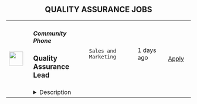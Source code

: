 <div align="center"><h2>QUALITY ASSURANCE JOBS</h2></div><table><tr>
                <td width="100" height="100" rowspan="2">
                    <img src="https://wwr-pro.s3.amazonaws.com/logos/0076/4251/logo.gif" width="38px" height="auto">
                </td>
                <td width="300">
                    <h5>Community Phone</h5>
                    <h3> Quality Assurance Lead</h3>
                </td>
                <td width="300">
                    <code>Sales and Marketing</code>
                </td>
                <td width="200">
                <text>1 days ago</text>
                </td>
                <td width="100" rowspan="2">
                <a href="https://weworkremotely.com/remote-jobs/community-phone-quality-assurance-lead" align="right" target="_blank">Apply</a>
                </td>
            </tr>
            <tr>
                <td colspan="3">
                <details><summary>Description</summary>
                <img src="https://we-work-remotely.imgix.net/logos/0076/4251/logo.gif?ixlib=rails-4.0.0&w=50&h=50&dpr=2&fit=fill&auto=compress" />

<p>
  <strong>Headquarters:</strong> Boston, MA
    <br /><strong>URL:</strong> <a href="https://communityphone.org">https://communityphone.org</a>
</p>

<div><strong>There's a lucrative career path for you here at Community Phone, with leadership opportunities opening up all the time. We're growing 500%/year and need great people to help us build an amazing company.</strong></div><h1>About You</h1><div>You know sales and you know systems. You cannot stand for anything less than high-quality customer interactions. You know how to measure, and create systems that help you continually take yourself out of the process, and put those evolving pieces into the system. You are a builder at your core, and love a complex challenge with lots of moving pieces.<br><br>
</div><h1>What You’ll Do (Before You Build Your Team)</h1><div>
<strong>Monitor</strong> inbound &amp; outbound calls &amp; chats, and evaluate agents' performance on quality of service; create reports using the (evolving) quality score for every rep, as well as highlighting potential areas for improvement<br><br><strong>Monitor</strong> calls and chats, and own the associated CRM &amp; Billing System hygiene, and overall data quality related to sales<br><br><strong>Provide</strong> actionable insight (to management, and reps) on what impacts sales and what impacts churn<br><br><strong>Conduct</strong> at least one one-hour, live, 1-1, coaching &amp; shadowing sessions per week with each rep, to improve the performance of reps, and deliver feedback and training<br><br><strong>Train</strong> new reps on the product, pricing, script, and systems<br><br><strong>Track</strong> performance on a team and individual level</div>

<p><strong>To apply:</strong> <a href="https://weworkremotely.com/remote-jobs/community-phone-quality-assurance-lead">https://weworkremotely.com/remote-jobs/community-phone-quality-assurance-lead</a></p>

                </details>
                </td>
            </tr></table>